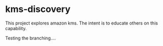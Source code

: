 # kms-discovery

This project explores amazon kms. The intent is to educate others on this capability.

Testing the branching....